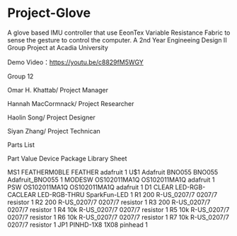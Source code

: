# Project-Glove
A glove based IMU controller that use EeonTex Variable Resistance Fabric to sense the gesture to control the computer.
A 2nd Year Engineeing Design II Group Project at Acadia University

Demo Video：https://youtu.be/c8829fM5WGY

Group 12

Omar H. Khattab/ Project Manager

Hannah MacCormnack/ Project Researcher

Haolin Song/ Project Designer 

Siyan Zhang/ Project Technican



Parts List

Part     Value          Device             Package         Library           Sheet

MS1                     FEATHERM0BLE       FEATHER         adafruit          1
U$1                     Adafruit BNO055    BNO055          Adafruit_BNO055   1
MODESW                  OS102011MA1Q       OS102011MA1Q    adafruit          1
PSW                     OS102011MA1Q       OS102011MA1Q    adafruit          1
D1       CLEAR          LED-RGB-CACLEAR    LED-RGB-THRU    SparkFun-LED      1
R1       200            R-US_0207/7        0207/7          resistor          1
R2       200            R-US_0207/7        0207/7          resistor          1
R3       200            R-US_0207/7        0207/7          resistor          1
R4       10k            R-US_0207/7        0207/7          resistor          1
R5       10k            R-US_0207/7        0207/7          resistor          1
R6       10k            R-US_0207/7        0207/7          resistor          1
R7       10k            R-US_0207/7        0207/7          resistor          1
JP1                     PINHD-1X8          1X08            pinhead           1
